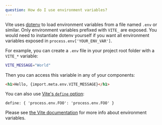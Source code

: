 ```yaml
---
question: How do I use environment variables?
---
```


Vite uses [dotenv](https://github.com/motdotla/dotenv) to load environment variables from a file named `.env` or similar. Only environment variables prefixed with `VITE_` are exposed. You would need to instantiate dotenv yourself if you want all environment variables exposed in `process.env['YOUR_ENV_VAR']`.

For example, you can create a `.env` file in your project root folder with a `VITE_*` variable:

```sh
VITE_MESSAGE="World"
```

Then you can access this variable in any of your components:

```html
<h1>Hello, {import.meta.env.VITE_MESSAGE}</h1>
```

You can also use [Vite's `define` option](https://vitejs.dev/config/#define):

```
define: { 'process.env.FOO': 'process.env.FOO' }
```

Please see [the Vite documentation](https://vitejs.dev/guide/env-and-mode.html#env-files) for more info about environment variables.
